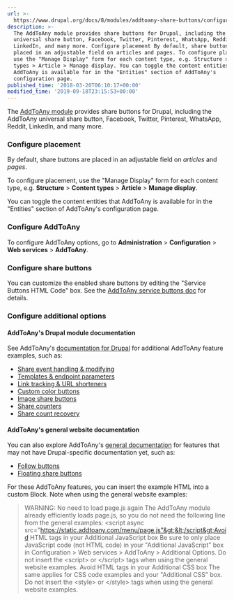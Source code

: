```yaml
---
url: >-
  https://www.drupal.org/docs/8/modules/addtoany-share-buttons/configuring-addtoany
description: >-
  The AddToAny module provides share buttons for Drupal, including the AddToAny
  universal share button, Facebook, Twitter, Pinterest, WhatsApp, Reddit,
  LinkedIn, and many more. Configure placement By default, share buttons are
  placed in an adjustable field on articles and pages. To configure placement,
  use the "Manage Display" form for each content type, e.g. Structure > Content
  types > Article > Manage display. You can toggle the content entities that
  AddToAny is available for in the "Entities" section of AddToAny's
  configuration page.
published_time: '2018-03-20T06:10:17+00:00'
modified_time: '2019-09-18T23:15:53+00:00'
---
```

The [AddToAny module](https://www.drupal.org/project/addtoany) provides share buttons for Drupal, including the AddToAny universal share button, Facebook, Twitter, Pinterest, WhatsApp, Reddit, LinkedIn, and many more.

### Configure placement

By default, share buttons are placed in an adjustable field on _articles_ and _pages_.

To configure placement, use the "Manage Display" form for each content type, e.g. **Structure** \> **Content types** \> **Article** \> **Manage display**.

You can toggle the content entities that AddToAny is available for in the "Entities" section of AddToAny's configuration page.

### Configure AddToAny

To configure AddToAny options, go to **Administration** \> **Configuration** \> **Web services** \> **AddToAny**.

### Configure share buttons

You can customize the enabled share buttons by editing the "Service Buttons HTML Code" box. See the [AddToAny service buttons doc](https://www.addtoany.com/buttons/customize/drupal/standalone%5Fservices) for details.

### Configure additional options

#### AddToAny's Drupal module documentation

See AddToAny's [documentation for Drupal](https://www.addtoany.com/buttons/customize/drupal) for additional AddToAny feature examples, such as:

* [Share event handling & modifying](https://www.addtoany.com/buttons/customize/drupal/events)
* [Templates & endpoint parameters](https://www.addtoany.com/buttons/customize/drupal/templates)
* [Link tracking & URL shorteners](https://www.addtoany.com/buttons/customize/drupal/link%5Ftracking)
* [Custom color buttons](https://www.addtoany.com/buttons/customize/drupal/icon%5Fcolor)
* [Image share buttons](https://www.addtoany.com/buttons/customize/drupal/image%5Fsharing)
* [Share counters](https://www.addtoany.com/buttons/customize/drupal/share%5Fcounters)
* [Share count recovery](https://www.addtoany.com/buttons/customize/drupal/share%5Fcount%5Frecovery)

#### AddToAny's general website documentation

You can also explore AddToAny's [general documentation](https://www.addtoany.com/buttons/customize/) for features that may not have Drupal-specific documentation yet, such as:

* [Follow buttons](https://www.addtoany.com/buttons/customize/follow%5Fbuttons)
* [Floating share buttons](https://www.addtoany.com/buttons/customize/floating%5Fshare%5Fbuttons)

For these AddToAny features, you can insert the example HTML into a custom Block. Note when using the general website examples:

<!-- note-warning -->
> WARNING: No need to load page.js again
The AddToAny module already efficiently&nbsp;loads page.js, so you do not&nbsp;need the following line from the general examples:
&lt;script async src="https://static.addtoany.com/menu/page.js"&gt;&lt;/script&gt;Avoid HTML tags in your Additional JavaScript box
Be sure to only place JavaScript code (not HTML code) in your&nbsp;"Additional JavaScript" box in Configuration &gt; Web services &gt; AddToAny &gt; Additional Options.&nbsp;Do not insert the&nbsp;&lt;script&gt; or &lt;/script&gt; tags when using the general website examples.
Avoid HTML tags in your Additional CSS box
The same applies for CSS code examples and your "Additional CSS" box. Do not insert the &lt;style&gt; or &lt;/style&gt; tags when using the general website examples.